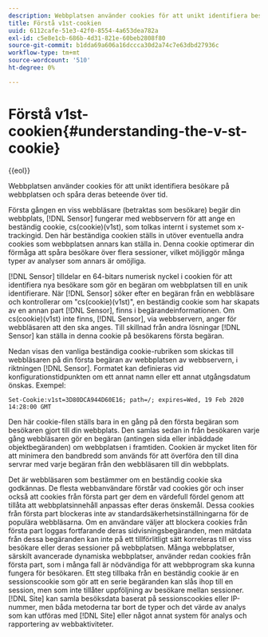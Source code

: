 ```yaml
---
description: Webbplatsen använder cookies för att unikt identifiera besökare på webbplatsen och spåra deras beteende över tid.
title: Förstå v1st-cookien
uuid: 6112cafe-51e3-42f0-8554-4a653dea782a
exl-id: c5e8e1cb-686b-4d31-821e-60beb2808f80
source-git-commit: b1dda69a606a16dccca30d2a74c7e63dbd27936c
workflow-type: tm+mt
source-wordcount: '510'
ht-degree: 0%

---
```


# Förstå v1st-cookien{#understanding-the-v-st-cookie}

{{eol}}

Webbplatsen använder cookies för att unikt identifiera besökare på webbplatsen och spåra deras beteende över tid.

Första gången en viss webbläsare (betraktas som besökare) begär din webbplats, [!DNL Sensor] fungerar med webbservern för att ange en beständig cookie, cs(cookie)(v1st), som tolkas internt i systemet som x-trackingid. Den här beständiga cookien ställs in utöver eventuella andra cookies som webbplatsen annars kan ställa in. Denna cookie optimerar din förmåga att spåra besökare över flera sessioner, vilket möjliggör många typer av analyser som annars är omöjliga.

[!DNL Sensor] tilldelar en 64-bitars numerisk nyckel i cookien för att identifiera nya besökare som gör en begäran om webbplatsen till en unik identifierare. När [!DNL Sensor] söker efter en begäran från en webbläsare och kontrollerar om &quot;cs(cookie)(v1st)&quot;, en beständig cookie som har skapats av en annan part [!DNL Sensor], finns i begärandeinformationen. Om cs(cookie)(v1st) inte finns, [!DNL Sensor], via webbservern, anger för webbläsaren att den ska anges. Till skillnad från andra lösningar [!DNL Sensor] kan ställa in denna cookie på besökarens första begäran.

Nedan visas den vanliga beständiga cookie-rubriken som skickas till webbläsaren på din första begäran av webbplatsen av webbservern, i riktningen [!DNL Sensor]. Formatet kan definieras vid konfigurationstidpunkten om ett annat namn eller ett annat utgångsdatum önskas. Exempel:

```
Set-Cookie:v1st=3D80DCA944D60E16; path=/; expires=Wed, 19 Feb 2020 14:28:00 GMT
```

Den här cookie-filen ställs bara in en gång på den första begäran som besökaren gjort till din webbplats. Den samlas sedan in från besökaren varje gång webbläsaren gör en begäran (antingen sida eller inbäddade objektbegäranden) om webbplatsen i framtiden. Cookien är mycket liten för att minimera den bandbredd som används för att överföra den till dina servrar med varje begäran från den webbläsaren till din webbplats.

Det är webbläsaren som bestämmer om en beständig cookie ska godkännas. De flesta webbanvändare förstår vad cookies gör och inser också att cookies från första part ger dem en värdefull fördel genom att tillåta att webbplatsinnehåll anpassas efter deras önskemål. Dessa cookies från första part blockeras inte av standardsäkerhetsinställningarna för de populära webbläsarna. Om en användare väljer att blockera cookies från första part loggas fortfarande deras sidvisningsbegäranden, men mätdata från dessa begäranden kan inte på ett tillförlitligt sätt korreleras till en viss besökare eller deras sessioner på webbplatsen. Många webbplatser, särskilt avancerade dynamiska webbplatser, använder redan cookies från första part, som i många fall är nödvändiga för att webbprogram ska kunna fungera för besökaren. Ett steg tillbaka från en beständig cookie är en sessionscookie som gör att en serie begäranden kan slås ihop till en session, men som inte tillåter uppföljning av besökare mellan sessioner. [!DNL Site] kan samla besöksdata baserat på sessionscookies eller IP-nummer, men båda metoderna tar bort de typer och det värde av analys som kan utföras med [!DNL Site] eller något annat system för analys och rapportering av webbaktiviteter.
